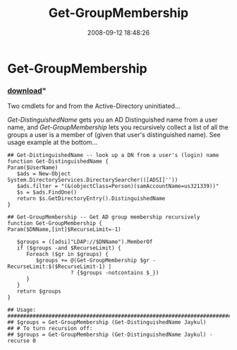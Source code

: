 ﻿---
pid:            578
parent:         0
children:       
poster:         Joel Bennett
title:          Get-GroupMembership
date:           2008-09-12 18:48:26
format:         posh
---

# Get-GroupMembership

### [download](578.ps1)"

Two cmdlets for and from the Active-Directory uninitiated...

*Get-DistinguishedName* gets you an AD Distinguished name from a user name, and *Get-GroupMembership* lets you recursively collect a list of all the groups a user is a member of (given that user's distinguished name). See usage example at the bottom...

```posh
## Get-DistinguishedName -- look up a DN from a user's (login) name 
function Get-DistinguishedName { 
Param($UserName)
   $ads = New-Object System.DirectoryServices.DirectorySearcher(([ADSI]''))
   $ads.filter = "(&(objectClass=Person)(samAccountName=us321339))"
   $s = $ads.FindOne()
   return $s.GetDirectoryEntry().DistinguishedName
}

## Get-GroupMembership -- Get AD group membership recursively
function Get-GroupMembership {
Param($DNName,[int]$RecurseLimit=-1)

   $groups = ([adsi]"LDAP://$DNName").MemberOf
   if ($groups -and $RecurseLimit) {
      Foreach ($gr in $groups) {
         $groups += @(Get-GroupMembership $gr -RecurseLimit:$($RecurseLimit-1) |
                    ? {$groups -notcontains $_})
      }
   }
   return $groups
}

## Usage:
#################################################################################
## $groups = Get-GroupMembership (Get-DistinguishedName Jaykul)
## # To turn recursion off:
## $groups = Get-GroupMembership (Get-DistinguishedName Jaykul) -recurse 0 
```
